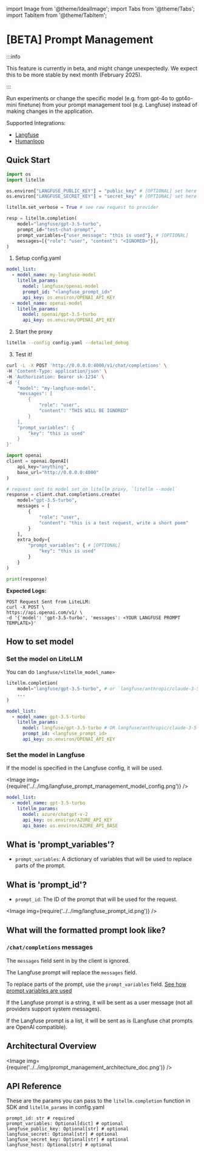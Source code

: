import Image from '@theme/IdealImage';
import Tabs from '@theme/Tabs';
import TabItem from '@theme/TabItem';

# [BETA] Prompt Management

:::info

This feature is currently in beta, and might change unexpectedly. We expect this to be more stable by next month (February 2025).
 
:::

Run experiments or change the specific model (e.g. from gpt-4o to gpt4o-mini finetune) from your prompt management tool (e.g. Langfuse) instead of making changes in the application. 

Supported Integrations:
- [Langfuse](https://langfuse.com/docs/prompts/get-started)
- [Humanloop](../observability/humanloop)

## Quick Start


<Tabs>

<TabItem value="sdk" label="SDK">

```python
import os 
import litellm

os.environ["LANGFUSE_PUBLIC_KEY"] = "public_key" # [OPTIONAL] set here or in `.completion`
os.environ["LANGFUSE_SECRET_KEY"] = "secret_key" # [OPTIONAL] set here or in `.completion`

litellm.set_verbose = True # see raw request to provider

resp = litellm.completion(
    model="langfuse/gpt-3.5-turbo",
    prompt_id="test-chat-prompt",
    prompt_variables={"user_message": "this is used"}, # [OPTIONAL]
    messages=[{"role": "user", "content": "<IGNORED>"}],
)
```



</TabItem>
<TabItem value="proxy" label="PROXY">

1. Setup config.yaml

```yaml
model_list:
  - model_name: my-langfuse-model
    litellm_params:
      model: langfuse/openai-model
      prompt_id: "<langfuse_prompt_id>"
      api_key: os.environ/OPENAI_API_KEY
  - model_name: openai-model
    litellm_params:
      model: openai/gpt-3.5-turbo
      api_key: os.environ/OPENAI_API_KEY
```

2. Start the proxy

```bash
litellm --config config.yaml --detailed_debug
```

3. Test it! 

<Tabs>
<TabItem value="curl" label="CURL">

```bash
curl -L -X POST 'http://0.0.0.0:4000/v1/chat/completions' \
-H 'Content-Type: application/json' \
-H 'Authorization: Bearer sk-1234' \
-d '{
    "model": "my-langfuse-model",
    "messages": [
        {
            "role": "user",
            "content": "THIS WILL BE IGNORED"
        }
    ],
    "prompt_variables": {
        "key": "this is used"
    }
}'
```
</TabItem>
<TabItem value="OpenAI Python SDK" label="OpenAI Python SDK">

```python
import openai
client = openai.OpenAI(
    api_key="anything",
    base_url="http://0.0.0.0:4000"
)

# request sent to model set on litellm proxy, `litellm --model`
response = client.chat.completions.create(
    model="gpt-3.5-turbo",
    messages = [
        {
            "role": "user",
            "content": "this is a test request, write a short poem"
        }
    ],
    extra_body={
        "prompt_variables": { # [OPTIONAL]
            "key": "this is used"
        }
    }
)

print(response)
```

</TabItem>
</Tabs>

</TabItem>
</Tabs>


**Expected Logs:**

```
POST Request Sent from LiteLLM:
curl -X POST \
https://api.openai.com/v1/ \
-d '{'model': 'gpt-3.5-turbo', 'messages': <YOUR LANGFUSE PROMPT TEMPLATE>}'
```

## How to set model 

### Set the model on LiteLLM 

You can do `langfuse/<litellm_model_name>`

<Tabs>
<TabItem value="sdk" label="SDK">

```python
litellm.completion(
    model="langfuse/gpt-3.5-turbo", # or `langfuse/anthropic/claude-3-5-sonnet`
    ...
)
```

</TabItem>
<TabItem value="proxy" label="PROXY">

```yaml
model_list:
  - model_name: gpt-3.5-turbo
    litellm_params:
      model: langfuse/gpt-3.5-turbo # OR langfuse/anthropic/claude-3-5-sonnet
      prompt_id: <langfuse_prompt_id>
      api_key: os.environ/OPENAI_API_KEY
```

</TabItem>
</Tabs>

### Set the model in Langfuse

If the model is specified in the Langfuse config, it will be used.

<Image img={require('../../img/langfuse_prompt_management_model_config.png')} />

```yaml
model_list:
  - model_name: gpt-3.5-turbo
    litellm_params:
      model: azure/chatgpt-v-2
      api_key: os.environ/AZURE_API_KEY
      api_base: os.environ/AZURE_API_BASE
```

## What is 'prompt_variables'?

- `prompt_variables`: A dictionary of variables that will be used to replace parts of the prompt.


## What is 'prompt_id'?

- `prompt_id`: The ID of the prompt that will be used for the request.

<Image img={require('../../img/langfuse_prompt_id.png')} />

## What will the formatted prompt look like?

### `/chat/completions` messages

The `messages` field sent in by the client is ignored. 

The Langfuse prompt will replace the `messages` field.

To replace parts of the prompt, use the `prompt_variables` field. [See how prompt variables are used](https://github.com/BerriAI/litellm/blob/017f83d038f85f93202a083cf334de3544a3af01/litellm/integrations/langfuse/langfuse_prompt_management.py#L127)

If the Langfuse prompt is a string, it will be sent as a user message (not all providers support system messages).

If the Langfuse prompt is a list, it will be sent as is (Langfuse chat prompts are OpenAI compatible).

## Architectural Overview

<Image img={require('../../img/prompt_management_architecture_doc.png')} />

## API Reference

These are the params you can pass to the `litellm.completion` function in SDK and `litellm_params` in config.yaml

```
prompt_id: str # required
prompt_variables: Optional[dict] # optional
langfuse_public_key: Optional[str] # optional
langfuse_secret: Optional[str] # optional
langfuse_secret_key: Optional[str] # optional
langfuse_host: Optional[str] # optional
```

